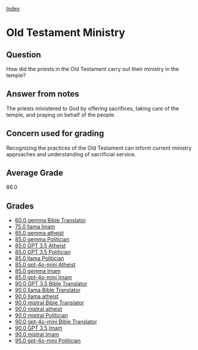 
[Index](../index.md)
# Old Testament Ministry
## Question
How did the priests in the Old Testament carry out their ministry in the temple?

## Answer from notes
The priests ministered to God by offering sacrifices, taking care of the temple, and praying on behalf of the people.

## Concern used for grading
Recognizing the practices of the Old Testament can inform current ministry approaches and understanding of sacrificial service.

## Average Grade
86.0

## Grades
 * [60.0 gemma Bible Translator](../answers/gemma_Bible_Translator/Old_Testament_Ministry.md)
 * [75.0 llama Imam](../answers/llama_Imam/Old_Testament_Ministry.md)
 * [85.0 gemma atheist](../answers/gemma_atheist/Old_Testament_Ministry.md)
 * [85.0 gemma Politician](../answers/gemma_Politician/Old_Testament_Ministry.md)
 * [85.0 GPT 3.5 Atheist](../answers/GPT_3.5_Atheist/Old_Testament_Ministry.md)
 * [85.0 GPT 3.5 Politician](../answers/GPT_3.5_Politician/Old_Testament_Ministry.md)
 * [85.0 llama Politician](../answers/llama_Politician/Old_Testament_Ministry.md)
 * [85.0 gpt-4o-mini Atheist](../answers/gpt-4o-mini_Atheist/Old_Testament_Ministry.md)
 * [85.0 gemma Imam](../answers/gemma_Imam/Old_Testament_Ministry.md)
 * [85.0 gpt-4o-mini Imam](../answers/gpt-4o-mini_Imam/Old_Testament_Ministry.md)
 * [90.0 GPT 3.5 Bible Translator](../answers/GPT_3.5_Bible_Translator/Old_Testament_Ministry.md)
 * [90.0 llama Bible Translator](../answers/llama_Bible_Translator/Old_Testament_Ministry.md)
 * [90.0 llama atheist](../answers/llama_atheist/Old_Testament_Ministry.md)
 * [90.0 mistral Bible Translator](../answers/mistral_Bible_Translator/Old_Testament_Ministry.md)
 * [90.0 mistral atheist](../answers/mistral_atheist/Old_Testament_Ministry.md)
 * [90.0 mistral Politician](../answers/mistral_Politician/Old_Testament_Ministry.md)
 * [90.0 gpt-4o-mini Bible Translator](../answers/gpt-4o-mini_Bible_Translator/Old_Testament_Ministry.md)
 * [90.0 GPT 3.5 Imam](../answers/GPT_3.5_Imam/Old_Testament_Ministry.md)
 * [90.0 mistral Imam](../answers/mistral_Imam/Old_Testament_Ministry.md)
 * [95.0 gpt-4o-mini Politician](../answers/gpt-4o-mini_Politician/Old_Testament_Ministry.md)
